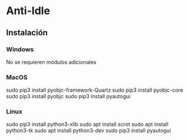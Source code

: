 # Anti-Idle

## Instalación

### Windows

No se requieren módulos adicionales

### MacOS

sudo pip3 install pyobjc-framework-Quartz
sudo pip3 install pyobjc-core
sudo pip3 install pyobjc
sudo pip3 install pyautogui

### Linux

sudo pip3 install python3-xlib
sudo apt install scrot
sudo apt install python3-tk
sudo apt install python3-dev
sudo pip3 install pyautogui

